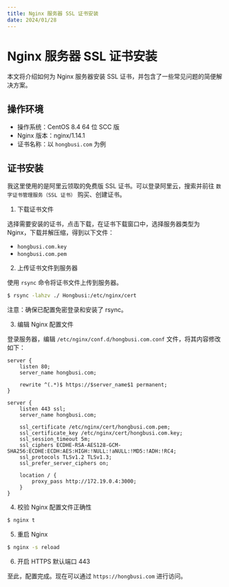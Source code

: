 ```yaml
---
title: Nginx 服务器 SSL 证书安装
date: 2024/01/28
---
```


# Nginx 服务器 SSL 证书安装

本文将介绍如何为 Nginx 服务器安装 SSL 证书，并包含了一些常见问题的简便解决方案。

## 操作环境

- 操作系统：CentOS 8.4 64 位 SCC 版
- Nginx 版本：nginx/1.14.1
- 证书名称：以 `hongbusi.com` 为例

## 证书安装

我这里使用的是阿里云领取的免费版 SSL 证书。可以登录阿里云，搜索并前往 `数字证书管理服务（SSL 证书）` 购买、创建证书。

1. 下载证书文件

选择需要安装的证书，点击下载，在证书下载窗口中，选择服务器类型为 Nginx，下载并解压缩，得到以下文件：

- `hongbusi.com.key`
- `hongbusi.com.pem`

2. 上传证书文件到服务器

使用 `rsync` 命令将证书文件上传到服务器。

``` bash
$ rsync -lahzv ./ Hongbusi:/etc/nginx/cert
```

注意：确保已配置免密登录和安装了 rsync。

3. 编辑 Nginx 配置文件

登录服务器，编辑 `/etc/nginx/conf.d/hongbusi.com.conf` 文件，将其内容修改如下：

```
server {
    listen 80;
    server_name hongbusi.com;

    rewrite ^(.*)$ https://$server_name$1 permanent;
}

server {
    listen 443 ssl;
    server_name hongbusi.com;

    ssl_certificate /etc/nginx/cert/hongbusi.com.pem;
    ssl_certificate_key /etc/nginx/cert/hongbusi.com.key;
    ssl_session_timeout 5m;
    ssl_ciphers ECDHE-RSA-AES128-GCM-SHA256:ECDHE:ECDH:AES:HIGH:!NULL:!aNULL:!MD5:!ADH:!RC4;
    ssl_protocols TLSv1.2 TLSv1.3;
    ssl_prefer_server_ciphers on;

    location / {
        proxy_pass http://172.19.0.4:3000;
    }
}
```

4. 校验 Nginx 配置文件正确性

``` bash
$ nginx t
```
5. 重启 Nginx

``` bash
$ nginx -s reload
```

6. 开启 HTTPS 默认端口 443

至此，配置完成。现在可以通过 `https://hongbusi.com` 进行访问。
